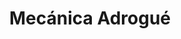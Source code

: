 ---
title: "Mecánica Adrogué"
url: /rafael-calzada/mecanica-adrogue/
shop: reparación de automóviles
---
